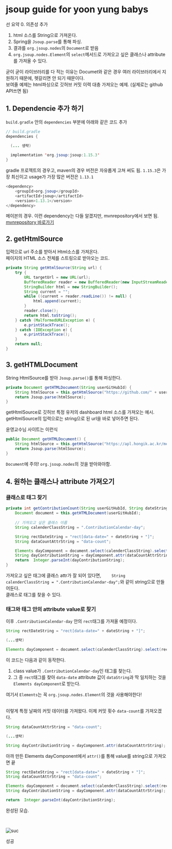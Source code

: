 # jsoup guide for yoon yung babys
선 요약
0. 의존성 추가
1. html 소스를 String으로 가져온다.
2. Spring을 `Jsoup.parse`를 통해 파싱.
3. 결과를 `org.jsoup.nodes`의 `Document`로 받음
4. `org.jsoup.nodes.Element`의 `select`메서드로 가져오고 싶은 클래스나 attribute를 가져올 수 있다.

굳이 굳이 라이브러리를 다 적는 이유는 Documet와 같은 경우 여러 라이브러리에서 지원하기 때문에, 헷갈리면 안 되기 때문이다. <br>
보여줄 예제는 html파싱으로 깃허브 커밋 이력 대충 가져오는 예제. (실제로는 github API쓰면 됨)

## 1. Dependencie 추가 하기
`build.gradle` 안의 `dependencies` 부분에 아래와 같은 코드 추가
```java
// build.gradle 
dependencies {
  
  (... 생략)

  implementation 'org.jsoup:jsoup:1.15.3'
}
```
gradle 프로젝트의 경우고, maven의 경우 버전은 자유롭게 고쳐 써도 됨. `1.15.3`은 가장 최신이고 usage가 가장 많은 버전은 `1.13.1`

```java
<dependency>
    <groupId>org.jsoup</groupId>
    <artifactId>jsoup</artifactId>
    <version>1.13.1</version>
</dependency>
```
메이븐의 경우. 이런 dependency는 다들 알겠지만, mvnrepository에서 보면 됨. [mvnrepository 바로가기](https://mvnrepository.com/artifact/org.jsoup/jsoup/1.13.1)

## 2. getHtmlSource
입력으로 url 주소를 받아서 Html소스를 가져온다. <br>
페이지의 HTML 소스 전체를 스트링으로 받아오는 코드.
```java
private String getHtmlSource(String url) {
    try {
        URL targetUrl = new URL(url);
        BufferedReader reader = new BufferedReader(new InputStreamReader(targetUrl.openStream(), "UTF-8"));
        StringBuilder html = new StringBuilder();
        String current = "";
        while ((current = reader.readLine()) != null) {
            html.append(current);
        }
        reader.close();
        return html.toString();
    } catch (MalformedURLException e) {
        e.printStackTrace();
    } catch (IOException e) {
        e.printStackTrace();
    }
    return null;
}
```
## 3. getHTMLDocument
String HtmlSource를 받아 `Jsoup.parse()`를 통해 파싱한다.

```java
private Document getHTMLDocument(String userGitHubId) {
    String htmlSource = this.getHtmlSource("https://github.com/" + userGitHubId);
    return Jsoup.parse(htmlSource);
}
```
getHtmlSource로 깃허브 특정 유저의 dashboard html 소스를 가져오는 예시. getHtmlSource의 입력으로는 string으로 된 url을 바로 넣어주면 된다. <br>


윤영교수님 사이트는 이런식
```java
public Document getHTMLDocument() {
    String htmlSource = this.getHtmlSource("https://apl.hongik.ac.kr/members/current-and-former");
    return Jsoup.parse(htmlSource);
}
```

`Document`에 주의! `org.jsoup.nodes`의 것을 받아와야함.


## 4. 원하는 클래스나 attribute 가져오기

### 클래스로 태그 찾기
```java
private int getContributionCount(String userGitHubId, String dateString) {
    Document document = this.getHTMLDocument(userGitHubId);
    
    // 가져오고 싶은 클래스 이름
    String calenderClassString = ".ContributionCalendar-day";

    String rectDateString = "rect[data-date=" + dateString + "]";
    String dataCountAttrString = "data-count";

    Elements dayComponent = document.select(calenderClassString).select(rectDateString);
    String dayContributionString = dayComponent.attr(dataCountAttrString);
    return  Integer.parseInt(dayContributionString);
}
```
가져오고 싶은 태그에 클래스 attr가 잘 되어 있다면, `    String calenderClassString = ".ContributionCalendar-day";`와 같이 string으로 만들어둔다. <br> 클래스로 태그를 찾을 수 있다.

### 태그와 태그 안의 attribute value로 찾기

이후 `.ContributionCalendar-day` 안의 `rect`태그를 가져올 예정이다. 
```java
String rectDateString = "rect[data-date=" + dateString + "]";

(...생략)

Elements dayComponent = document.select(calenderClassString).select(rectDateString);
```
이 코드는 다음과 같이 동작한다. 
1. class value가 `.ContributionCalendar-day`인 태그를 찾는다.
2. 그 중 `rect`태그를 찾아 `data-date` attribute 값이 `dataString`과 딱 일치하는 것을 `Elements dayComponent`로 받는다.

여기서 `Elements`는 꼭 `org.jsoup.nodes.Element`의 것을 사용해야한다! <br> <br>


이렇게 특정 날짜의 커밋 데이터를 가져왔다. 이제 커밋 횟수 `data-count`를 가져오겠다.
```java
String dataCountAttrString = "data-count";

(...생략)

String dayContributionString = dayComponent.attr(dataCountAttrString);
```

아까 만든 Elements dayComponent에서 `attr()`를 통해 value를 string으로 가져오면 끝

```java
String rectDateString = "rect[data-date=" + dateString + "]";
String dataCountAttrString = "data-count";

Elements dayComponent = document.select(calenderClassString).select(rectDateString);
String dayContributionString = dayComponent.attr(dataCountAttrString);

return  Integer.parseInt(dayContributionString);
```

완성된 모습. 

<br>

![suc](https://user-images.githubusercontent.com/71186266/199424433-9091c074-5c97-4f48-9d7c-774f42131c1e.png)

성공

